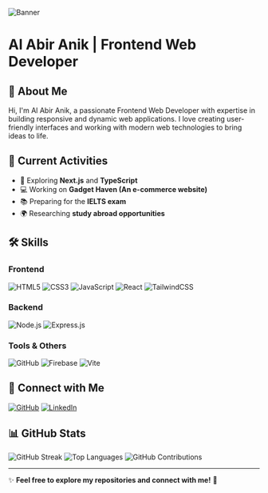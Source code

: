![Banner](https://your-banner-image-url.com)

# Al Abir Anik | Frontend Web Developer

## 👋 About Me
Hi, I'm Al Abir Anik, a passionate Frontend Web Developer with expertise in building responsive and dynamic web applications. I love creating user-friendly interfaces and working with modern web technologies to bring ideas to life.

## 🚀 Current Activities
- 🌱 Exploring **Next.js** and **TypeScript**
- 💻 Working on **Gadget Haven (An e-commerce website)**
- 📚 Preparing for the **IELTS exam**
- 🌍 Researching **study abroad opportunities**

## 🛠️ Skills
### Frontend
![HTML5](https://img.shields.io/badge/HTML5-E34F26?style=for-the-badge&logo=html5&logoColor=white)
![CSS3](https://img.shields.io/badge/CSS3-1572B6?style=for-the-badge&logo=css3&logoColor=white)
![JavaScript](https://img.shields.io/badge/JavaScript-F7DF1E?style=for-the-badge&logo=javascript&logoColor=black)
![React](https://img.shields.io/badge/React-20232A?style=for-the-badge&logo=react&logoColor=61DAFB)
![TailwindCSS](https://img.shields.io/badge/TailwindCSS-06B6D4?style=for-the-badge&logo=tailwindcss&logoColor=white)

### Backend
![Node.js](https://img.shields.io/badge/Node.js-339933?style=for-the-badge&logo=node.js&logoColor=white)
![Express.js](https://img.shields.io/badge/Express.js-000000?style=for-the-badge&logo=express&logoColor=white)

### Tools & Others
![GitHub](https://img.shields.io/badge/GitHub-181717?style=for-the-badge&logo=github&logoColor=white)
![Firebase](https://img.shields.io/badge/Firebase-FFCA28?style=for-the-badge&logo=firebase&logoColor=black)
![Vite](https://img.shields.io/badge/Vite-646CFF?style=for-the-badge&logo=vite&logoColor=white)

## 🔗 Connect with Me
[![GitHub](https://img.shields.io/badge/GitHub-181717?style=for-the-badge&logo=github&logoColor=white)](https://github.com/AlAbirAnik)
[![LinkedIn](https://img.shields.io/badge/LinkedIn-0077B5?style=for-the-badge&logo=linkedin&logoColor=white)](https://www.linkedin.com/in/your-profile)

## 📊 GitHub Stats
![GitHub Streak](https://streak-stats.demolab.com/?user=AlAbirAnik&theme=dark&hide_border=true)
![Top Languages](https://github-readme-stats.vercel.app/api/top-langs/?username=AlAbirAnik&layout=compact&theme=dark)
![GitHub Contributions](https://github-readme-stats.vercel.app/api?username=AlAbirAnik&show_icons=true&theme=dark)

---
✨ **Feel free to explore my repositories and connect with me!** 🚀
